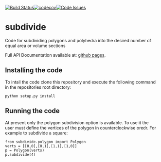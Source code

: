 [![Build Status](https://travis-ci.org/wsmorgan/subdivide.svg?branch=master)](https://travis-ci.org/wsmorgan/subdivide)[![codecov](https://codecov.io/gh/wsmorgan/subdivide/branch/master/graph/badge.svg)](https://codecov.io/gh/wsmorgan/subdivide)[![Code Issues](https://www.quantifiedcode.com/api/v1/project/7f68b7021a174e4da28e14e8b4b31379/badge.svg)](https://www.quantifiedcode.com/app/project/7f68b7021a174e4da28e14e8b4b31379)

# subdivide

Code for subdividing polygons and polyhedra into the desired number of
equal area or volume sections

Full API Documentation available at: [github pages](https://wsmorgan.github.io/subdivide/).


## Installing the code

To intall the code clone this repository and execute the following
command in the repositories root directory:

```
python setup.py install
```

## Running the code

At present only the polygon subdivision option is available. To use it
the user must define the vertices of the polygon in counterclockwise
oredr. For example to subdivide a square:

```
from subdivide.polygon import Polygon
verts = [[0,0],[0,1],[1,1],[1,0]]
p = Polygon(verts)
p.subdivide(4)
```